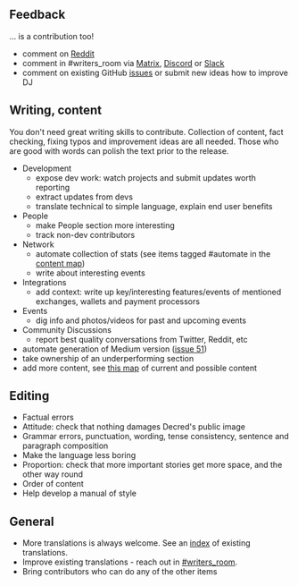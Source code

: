 ## Feedback

... is a contribution too!

* comment on [Reddit](https://www.reddit.com/r/decred/search?q=decred+journal&restrict_sr=on&t=all&sort=new)
* comment in #writers\_room via [Matrix](https://decred.org/matrix/), [Discord](https://discord.gg/GJ2GXfz) or [Slack](https://slack.decred.org/)
* comment on existing GitHub [issues](https://github.com/xaur/decred-news/issues) or submit new ideas how to improve DJ

## Writing, content

You don't need great writing skills to contribute. Collection of content, fact checking, fixing typos and improvement ideas are all needed. Those who are good with words can polish the text prior to the release.

* Development
  * expose dev work: watch projects and submit updates worth reporting
  * extract updates from devs
  * translate technical to simple language, explain end user benefits
* People
  * make People section more interesting
  * track non-dev contributors
* Network
  * automate collection of stats (see items tagged #automate in the [content map](content.md))
  * write about interesting events
* Integrations
  * add context: write up key/interesting features/events of mentioned exchanges, wallets and payment processors
* Events
  * dig info and photos/videos for past and upcoming events
* Community Discussions
  * report best quality conversations from Twitter, Reddit, etc
* automate generation of Medium version ([issue 51](https://github.com/xaur/decred-news/issues/51))
* take ownership of an underperforming section
* add more content, see [this map](content.md) of current and possible content

## Editing

* Factual errors
* Attitude: check that nothing damages Decred's public image
* Grammar errors, punctuation, wording, tense consistency, sentence and paragraph composition
* Make the language less boring
* Proportion: check that more important stories get more space, and the other way round
* Order of content
* Help develop a manual of style

## General

* More translations is always welcome. See an [index](https://xaur.github.io/decred-news/) of existing translations.
* Improve existing translations - reach out in [#writers\_room](https://matrix.to/#/!lbzTjhzNbIaDbuAxkS:decred.org).
* Bring contributors who can do any of the other items
